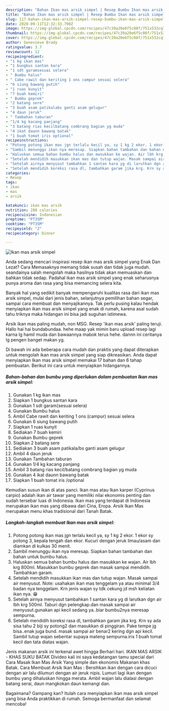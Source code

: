 ```yaml
---
description: "Bahan Ikan mas arsik simpel | Resep Bumbu Ikan mas arsik simpel Yang Menggugah Selera"
title: "Bahan Ikan mas arsik simpel | Resep Bumbu Ikan mas arsik simpel Yang Menggugah Selera"
slug: 117-bahan-ikan-mas-arsik-simpel-resep-bumbu-ikan-mas-arsik-simpel-yang-menggugah-selera
date: 2020-09-11T12:32:33.790Z
image: https://img-global.cpcdn.com/recipes/47c39a20e6f5c08f/751x532cq70/ikan-mas-arsik-simpel-foto-resep-utama.jpg
thumbnail: https://img-global.cpcdn.com/recipes/47c39a20e6f5c08f/751x532cq70/ikan-mas-arsik-simpel-foto-resep-utama.jpg
cover: https://img-global.cpcdn.com/recipes/47c39a20e6f5c08f/751x532cq70/ikan-mas-arsik-simpel-foto-resep-utama.jpg
author: Genevieve Brady
ratingvalue: 3.7
reviewcount: 12
recipeingredient:
- "1 kg ikan mas"
- "1 bungkus santan kara"
- "1 sdt garamsesuai selera"
- " Bumbu halus"
- " Cabe rawit dan keriting 1 ons campur sesuai selera"
- "6 siung bawang putih"
- "1 ruas kunyit"
- "7 buah kemiri"
- " Bumbu geprek"
- "2 batang sere"
- "3 buah asam patikalabs ganti asam gelugur"
- "4 daun jeruk"
- " Tambahan taburan"
- "1/4 kg kacang panjang"
- "3 batang rias kecilbatang combrang bagian yg muda"
- "4 ikat daunn bawang batak"
- "1 buah tomat iris optional"
recipeinstructions:
- "Potong potong ikan mas jgn terlalu kecil ya, sy 1 kg 2 ekor. 1 ekor sy potong 3, kepala tengah dan ekor. Kucuri dengan jeruk limau/asam dan diamkan di kulkas 30 menit."
- "Sambil menunggu ikan nya meresap. Siapkan bahan tambahan dan bahan untuk bumbu halus."
- "Haluskan semua bahan bumbu halus dan masukkan ke wajan. Air lbh krg 800ml. Masukkan bumbu geprek dan masak sampai mendidih. Tambahkan garam."
- "Setelah mendidih masukkan ikan mas dan tutup wajan. Masak sampai air menyusut. Note: usahakan ikan mas tenggelam ya atau minimal 3/4 badan nya tenggelam. Krn jenis wajan sy tdk cekung jd msh keliatan ikan nya. 😁"
- "Setelah airnya menyusut tambahkan 1 santan kara yg di larutkan dgn air lbh krg 500ml. Taburi dgn pelengkap.dan masak sampai air menyusut.gunakan api kecil sedang ya..biar bumbu2nya meresap sempurna."
- "Setelah mendidih koreksi rasa dl, tambahkan garam jika krg. Krn sy ada sisa tahu 2 biji sy potong2 dan masukkan di pinggiran. Pake tempe jg bisa..enak juga bund. masak sampai air benar2 kering dgn api kecil. Sambil tutup wajan sebentar supaya mateng sempurna.iris 1 buah tomat kecil dan tata diatas wajan."
categories:
- Resep
tags:
- ikan
- mas
- arsik

katakunci: ikan mas arsik 
nutrition: 288 calories
recipecuisine: Indonesian
preptime: "PT35M"
cooktime: "PT35M"
recipeyield: "2"
recipecategory: Dinner

---
```



![Ikan mas arsik simpel](https://img-global.cpcdn.com/recipes/47c39a20e6f5c08f/751x532cq70/ikan-mas-arsik-simpel-foto-resep-utama.jpg)

Anda sedang mencari inspirasi resep ikan mas arsik simpel yang Enak Dan Lezat? Cara Memasaknya memang tidak susah dan tidak juga mudah. seandainya salah mengolah maka hasilnya tidak akan memuaskan dan bahkan tidak sedap. Padahal ikan mas arsik simpel yang enak seharusnya punya aroma dan rasa yang bisa memancing selera kita.

Banyak hal yang sedikit banyak mempengaruhi kualitas rasa dari ikan mas arsik simpel, mulai dari jenis bahan, selanjutnya pemilihan bahan segar, sampai cara membuat dan menyajikannya. Tak perlu pusing kalau hendak menyiapkan ikan mas arsik simpel yang enak di rumah, karena asal sudah tahu triknya maka hidangan ini bisa jadi suguhan istimewa.

Arsik ikan mas paling mudah, non MSG. Resep &#39;ikan mas arsik&#39; paling teruji. Hallo hai hai bundabundaa. hehe maap yak mimin baru upload resep lagi karna lg hamil muda dan bawaannya mabok terus hehe. dannn ini ceritanya lg pengen banget makan yg.


Di bawah ini ada beberapa cara mudah dan praktis yang dapat diterapkan untuk mengolah ikan mas arsik simpel yang siap dikreasikan. Anda dapat menyiapkan Ikan mas arsik simpel memakai 17 bahan dan 6 tahap pembuatan. Berikut ini cara untuk menyiapkan hidangannya.

<!--inarticleads1-->

##### Bahan-bahan dan bumbu yang diperlukan dalam pembuatan Ikan mas arsik simpel:

1. Gunakan 1 kg ikan mas
1. Siapkan 1 bungkus santan kara
1. Gunakan 1 sdt garam(sesuai selera)
1. Gunakan  Bumbu halus
1. Ambil  Cabe rawit dan keriting 1 ons (campur) sesuai selera
1. Gunakan 6 siung bawang putih
1. Siapkan 1 ruas kunyit
1. Sediakan 7 buah kemiri
1. Gunakan  Bumbu geprek
1. Siapkan 2 batang sere
1. Sediakan 3 buah asam patikala/bs ganti asam gelugur
1. Ambil 4 daun jeruk
1. Gunakan  Tambahan taburan
1. Gunakan 1/4 kg kacang panjang
1. Ambil 3 batang rias kecil/batang combrang bagian yg muda
1. Gunakan 4 ikat daunn bawang batak
1. Siapkan 1 buah tomat iris /optional


Kemudian susun ikan di atas panci. Ikan mas atau Ikan karper (Cyprinus carpio) adalah ikan air tawar yang memiliki nilai ekonomis penting dan sudah tersebar luas di Indonesia. Ikan mas yang terdapat di Indonesia merupakan ikan mas yang dibawa dari Cina, Eropa. Arsik Ikan Mas merupakan menu khas tradisional dari Tanah Batak. 

<!--inarticleads2-->

##### Langkah-langkah membuat Ikan mas arsik simpel:

1. Potong potong ikan mas jgn terlalu kecil ya, sy 1 kg 2 ekor. 1 ekor sy potong 3, kepala tengah dan ekor. Kucuri dengan jeruk limau/asam dan diamkan di kulkas 30 menit.
1. Sambil menunggu ikan nya meresap. Siapkan bahan tambahan dan bahan untuk bumbu halus.
1. Haluskan semua bahan bumbu halus dan masukkan ke wajan. Air lbh krg 800ml. Masukkan bumbu geprek dan masak sampai mendidih. Tambahkan garam.
1. Setelah mendidih masukkan ikan mas dan tutup wajan. Masak sampai air menyusut. Note: usahakan ikan mas tenggelam ya atau minimal 3/4 badan nya tenggelam. Krn jenis wajan sy tdk cekung jd msh keliatan ikan nya. 😁
1. Setelah airnya menyusut tambahkan 1 santan kara yg di larutkan dgn air lbh krg 500ml. Taburi dgn pelengkap.dan masak sampai air menyusut.gunakan api kecil sedang ya..biar bumbu2nya meresap sempurna.
1. Setelah mendidih koreksi rasa dl, tambahkan garam jika krg. Krn sy ada sisa tahu 2 biji sy potong2 dan masukkan di pinggiran. Pake tempe jg bisa..enak juga bund. masak sampai air benar2 kering dgn api kecil. Sambil tutup wajan sebentar supaya mateng sempurna.iris 1 buah tomat kecil dan tata diatas wajan.


Jenis makanan arsik ini terkenal awet hingga Berhari hari. IKAN MAS ARSIK - KHAS SUKU BATAK Divideo kali ini saya kedatangan tamu special dari Cara Masak Ikan Mas Arsik Yang simple dan ekonomis Makanan khas Batak. Cara Membuat Arsik Ikan Mas : Bersihkan ikan dengan cara dicuci dengan air lalu dilumuri dengan air jeruk nipis. Lumuri lagi ikan dengan bumbu yang dihaluskan hingga merata. Ambil wajan lalu dialasi dengan batang serai, daun mangkokan daun kemangi dan. 

Bagaimana? Gampang kan? Itulah cara menyiapkan ikan mas arsik simpel yang bisa Anda praktikkan di rumah. Semoga bermanfaat dan selamat mencoba!
